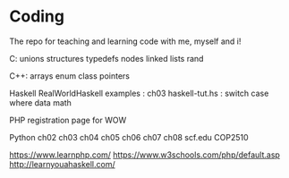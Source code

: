 # Coding
The repo for teaching and learning code with me, myself and i!

C:
unions structures typedefs nodes linked lists rand


C++:
arrays enum class pointers

Haskell
RealWorldHaskell examples : ch03
haskell-tut.hs : switch case where data math

PHP
registration page for WOW

Python
ch02 ch03 ch04 ch05 ch06 ch07 ch08 scf.edu COP2510

https://www.learnphp.com/
https://www.w3schools.com/php/default.asp
http://learnyouahaskell.com/
